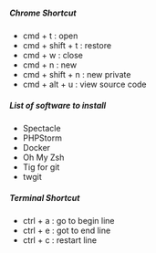 ##### Chrome Shortcut
 
- cmd + t : open 
- cmd + shift + t : restore
- cmd + w : close 
- cmd + n : new
- cmd + shift + n : new private 
- cmd + alt + u : view source code

##### List of software to install
- Spectacle
- PHPStorm
- Docker
- Oh My Zsh
- Tig for git
- twgit

##### Terminal Shortcut
- ctrl + a : go to begin line
- ctrl + e : got to end line
- ctrl + c : restart line
